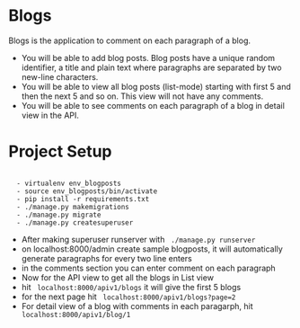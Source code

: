 # Blogs

Blogs is the application to comment on each paragraph of a blog.

  - You will be able to add blog posts. Blog posts have a unique random identifier, a title     and plain text where paragraphs are separated by two new-line characters.
  - You will be able to view all blog posts (list-mode) starting with first 5 and then the next 5 and so on. This view will not have any comments.
  - You will be able to see comments on each paragraph of a blog in detail view in the API.

# Project Setup
```

  - virtualenv env_blogposts
  - source env_blogposts/bin/activate
  - pip install -r requirements.txt
  - ./manage.py makemigrations
  - ./manage.py migrate
  - ./manage.py createsuperuser
```

  - After making superuser runserver with ` ./manage.py runserver`
  - on localhost:8000/admin create sample blogposts, it will automatically generate paragraphs for every two line enters
  - in the comments section you can enter comment on each paragraph
  - Now for the API view to get all the blogs in List view
  - hit ` localhost:8000/apiv1/blogs` it will give the first 5 blogs
  - for the next page hit ` localhost:8000/apiv1/blogs?page=2`
  - For detail view of a blog with comments in each paragarph, hit ` localhost:8000/apiv1/blog/1`